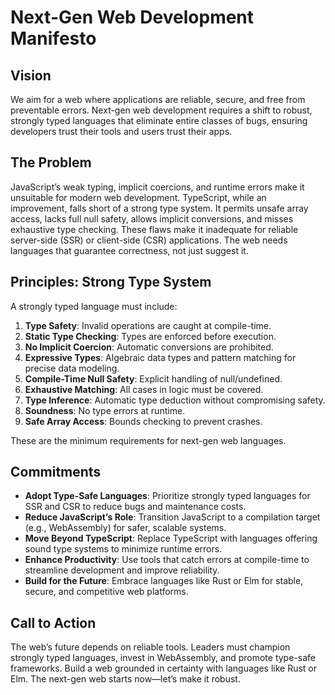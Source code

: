 # Next-Gen Web Development Manifesto

## Vision
We aim for a web where applications are reliable, secure, and free from preventable errors. Next-gen web development requires a shift to robust, strongly typed languages that eliminate entire classes of bugs, ensuring developers trust their tools and users trust their apps.

## The Problem
JavaScript’s weak typing, implicit coercions, and runtime errors make it unsuitable for modern web development. TypeScript, while an improvement, falls short of a strong type system. It permits unsafe array access, lacks full null safety, allows implicit conversions, and misses exhaustive type checking. These flaws make it inadequate for reliable server-side (SSR) or client-side (CSR) applications. The web needs languages that guarantee correctness, not just suggest it.

## Principles: Strong Type System
A strongly typed language must include:
1. **Type Safety**: Invalid operations are caught at compile-time.
2. **Static Type Checking**: Types are enforced before execution.
3. **No Implicit Coercion**: Automatic conversions are prohibited.
4. **Expressive Types**: Algebraic data types and pattern matching for precise data modeling.
5. **Compile-Time Null Safety**: Explicit handling of null/undefined.
6. **Exhaustive Matching**: All cases in logic must be covered.
7. **Type Inference**: Automatic type deduction without compromising safety.
8. **Soundness**: No type errors at runtime.
9. **Safe Array Access**: Bounds checking to prevent crashes.

These are the minimum requirements for next-gen web languages.

## Commitments
- **Adopt Type-Safe Languages**: Prioritize strongly typed languages for SSR and CSR to reduce bugs and maintenance costs.
- **Reduce JavaScript’s Role**: Transition JavaScript to a compilation target (e.g., WebAssembly) for safer, scalable systems.
- **Move Beyond TypeScript**: Replace TypeScript with languages offering sound type systems to minimize runtime errors.
- **Enhance Productivity**: Use tools that catch errors at compile-time to streamline development and improve reliability.
- **Build for the Future**: Embrace languages like Rust or Elm for stable, secure, and competitive web platforms.

## Call to Action
The web’s future depends on reliable tools. Leaders must champion strongly typed languages, invest in WebAssembly, and promote type-safe frameworks. Build a web grounded in certainty with languages like Rust or Elm. The next-gen web starts now—let’s make it robust.
